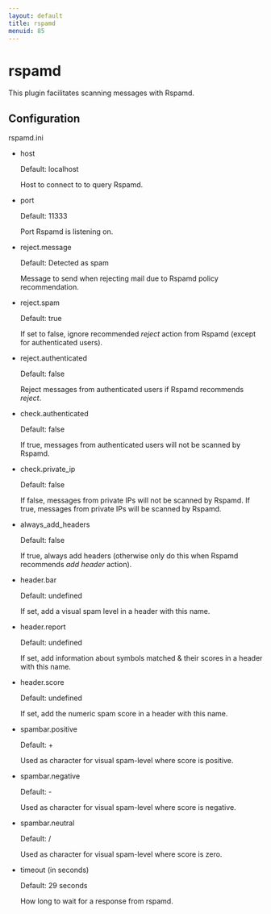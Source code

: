 ```yaml
---
layout: default
title: rspamd
menuid: 85
---
```

rspamd
======

This plugin facilitates scanning messages with Rspamd.

Configuration
-------------

rspamd.ini

- host

    Default: localhost

    Host to connect to to query Rspamd.

- port

    Default: 11333

    Port Rspamd is listening on.

- reject.message

    Default: Detected as spam

    Message to send when rejecting mail due to Rspamd policy recommendation.

- reject.spam

    Default: true

    If set to false, ignore recommended *reject* action from Rspamd (except
    for authenticated users).

- reject.authenticated

    Default: false

    Reject messages from authenticated users if Rspamd recommends *reject*.

- check.authenticated

    Default: false

    If true, messages from authenticated users will not be scanned by Rspamd.

- check.private\_ip

    Default: false

    If false, messages from private IPs will not be scanned by Rspamd.
    If true, messages from private IPs will be scanned by Rspamd.

- always\_add\_headers

    Default: false

    If true, always add headers (otherwise only do this when Rspamd recommends
    *add header* action).

- header.bar

    Default: undefined

    If set, add a visual spam level in a header with this name.

- header.report

    Default: undefined

    If set, add information about symbols matched & their scores in a header
    with this name.

- header.score

    Default: undefined

    If set, add the numeric spam score in a header with this name.

- spambar.positive

    Default: +

    Used as character for visual spam-level where score is positive.

- spambar.negative

    Default: -

    Used as character for visual spam-level where score is negative.

- spambar.neutral

    Default: /

    Used as character for visual spam-level where score is zero.

- timeout (in seconds)

    Default: 29 seconds

    How long to wait for a response from rspamd.


